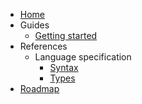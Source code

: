- [Home](/)
- Guides
  - [Getting started](/guides/getting-started.md)
- References
  - Language specification
    - [Syntax](/references/language-specification/syntax)
    - [Types](/references/language-specification/types)
- [Roadmap](/roadmap.md)
